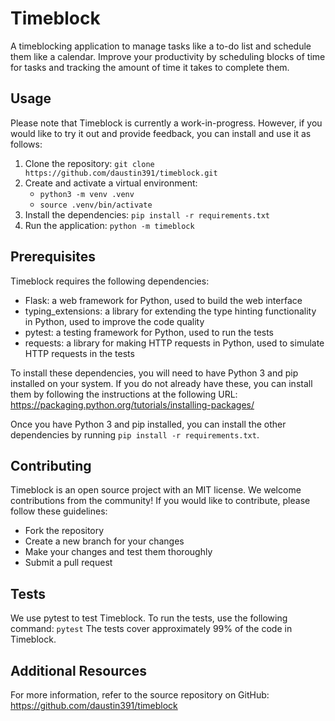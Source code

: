 # Timeblock

A timeblocking application to manage tasks like a to-do list and schedule them like a calendar. Improve your productivity by scheduling blocks of time for tasks and tracking the amount of time it takes to complete them.

## Usage

Please note that Timeblock is currently a work-in-progress. However, if you would like to try it out and provide feedback, you can install and use it as follows:

1. Clone the repository: `git clone https://github.com/daustin391/timeblock.git`
2. Create and activate a virtual environment:
   - `python3 -m venv .venv`
   - `source .venv/bin/activate`
3. Install the dependencies: `pip install -r requirements.txt`
4. Run the application: `python -m timeblock`

## Prerequisites

Timeblock requires the following dependencies:

- Flask: a web framework for Python, used to build the web interface
- typing_extensions: a library for extending the type hinting functionality in Python, used to improve the code quality
- pytest: a testing framework for Python, used to run the tests
- requests: a library for making HTTP requests in Python, used to simulate HTTP requests in the tests

To install these dependencies, you will need to have Python 3 and pip installed on your system. If you do not already have these, you can install them by following the instructions at the following URL: https://packaging.python.org/tutorials/installing-packages/

Once you have Python 3 and pip installed, you can install the other dependencies by running `pip install -r requirements.txt`.

## Contributing

Timeblock is an open source project with an MIT license. We welcome contributions from the community! If you would like to contribute, please follow these guidelines:

- Fork the repository
- Create a new branch for your changes
- Make your changes and test them thoroughly
- Submit a pull request

## Tests

We use pytest to test Timeblock. To run the tests, use the following command: `pytest`
The tests cover approximately 99% of the code in Timeblock.

## Additional Resources

For more information, refer to the source repository on GitHub: https://github.com/daustin391/timeblock
